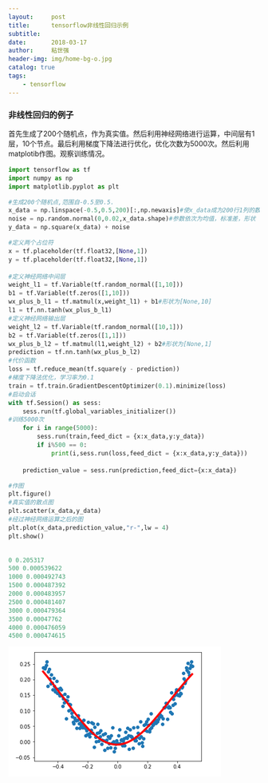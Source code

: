 ```yaml
---
layout:     post
title:      tensorflow非线性回归示例
subtitle:   
date:       2018-03-17
author:     粘世强
header-img: img/home-bg-o.jpg
catalog: true
tags:
    - tensorflow
---
```


### 非线性回归的例子

首先生成了200个随机点，作为真实值。然后利用神经网络进行运算，中间层有1层，10个节点。最后利用梯度下降法进行优化，优化次数为5000次。然后利用matplotib作图。观察训练情况。

```python
import tensorflow as tf
import numpy as np
import matplotlib.pyplot as plt
```

```python
#生成200个随机点,范围自-0.5至0.5.
x_data = np.linspace(-0.5,0.5,200)[:,np.newaxis]#使x_data成为200行1列的数据
noise = np.random.normal(0,0.02,x_data.shape)#参数依次为均值，标准差，形状
y_data = np.square(x_data) + noise
```

```python
#定义两个占位符
x = tf.placeholder(tf.float32,[None,1])
y = tf.placeholder(tf.float32,[None,1])

#定义神经网络中间层
weight_l1 = tf.Variable(tf.random_normal([1,10]))
b1 = tf.Variable(tf.zeros([1,10]))
wx_plus_b_l1 = tf.matmul(x,weight_l1) + b1#形状为[None,10]
l1 = tf.nn.tanh(wx_plus_b_l1)
#定义神经网络输出层
weight_l2 = tf.Variable(tf.random_normal([10,1]))
b2 = tf.Variable(tf.zeros([1,1]))
wx_plus_b_l2 = tf.matmul(l1,weight_l2) + b2#形状为[None,1]
prediction = tf.nn.tanh(wx_plus_b_l2)
#代价函数
loss = tf.reduce_mean(tf.square(y - prediction))
#梯度下降法优化，学习率为0.1
train = tf.train.GradientDescentOptimizer(0.1).minimize(loss)
#启动会话
with tf.Session() as sess:
    sess.run(tf.global_variables_initializer())
#训练5000次
    for i in range(5000):
        sess.run(train,feed_dict = {x:x_data,y:y_data})
        if i%500 == 0:
            print(i,sess.run(loss,feed_dict = {x:x_data,y:y_data}))
        
    prediction_value = sess.run(prediction,feed_dict={x:x_data})


```

```python
#作图
plt.figure()
#真实值的散点图
plt.scatter(x_data,y_data)
#经过神经网络运算之后的图
plt.plot(x_data,prediction_value,"r-",lw = 4)
plt.show()
    
```

```python
0 0.205317
500 0.000539622
1000 0.000492743
1500 0.000487392
2000 0.000483957
2500 0.000481407
3000 0.000479364
3500 0.00047762
4000 0.000476059
4500 0.000474615

```

![img](https://github.com/nianshiqiang/nianshiqiang.github.io/blob/master/contentimg/%E9%9D%9E%E7%BA%BF%E6%80%A7%E5%9B%9E%E5%BD%92%E7%BB%93%E6%9E%9C.png?raw=true)
